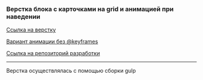### Верстка блока с карточками на grid и анимацией при наведении

[Ссылка на верстку](https://eugene-maikov.github.io/webshop-test-work/dist/index.html)

[Вариант анимации без @keyframes](https://eugene-maikov.github.io/webshop-test-work/dist-simple-animation/index.html)

[Ссылка на репозиторий разработки](https://github.com/Eugene-Maikov/webshop-test-work)

---
Верстка осуществлялась с помощью сборки gulp

